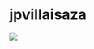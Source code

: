 # jpvillaisaza

[![][1]][0]

[0]: https://circleci.com/gh/jpvillaisaza/jpvillaisaza.github.io
[1]: https://circleci.com/gh/jpvillaisaza/jpvillaisaza.github.io.svg?style=svg
